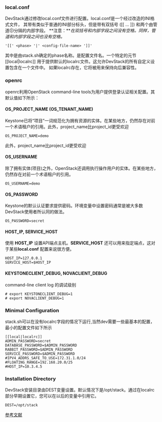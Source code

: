 
### local.conf
DevStack通过修改local.conf文件进行配置。local.conf是一个经过改造的INI格式文件， 其带有类似于普通的INI部分标头，但是带有双括号 ([[ ... ]]) 和两个由管道(|)分隔的内部字段。
**注意：***在双括号和内部字段之间没有空格。同样，管道和内部字段之间也没有空格。*
```
'[[' <phase> '|' <config-file-name> ']]'
```
其中<phase>是由stack.sh确定的phase名称。<config-file-name>是配置文件名。一个特定的元节[[local|localrc]] 用于提供默认的localrc文件。这允许DevStack的所有自定义设置包含在一个文件中。
如果localrc存在，它将被用来保持向后兼容性。

### openrc
openrc利用OpenStack command-line tools为用户提供登录认证相关配置。其默认值如下所示：
#### OS_PROJECT_NAME (OS_TENANT_NAME)
Keystone已将“项目”一词规范化为拥有资源的实体。在某些地方，仍然存在对前一个术语租户的引用。此外，project_name比project_id更受欢迎
```
OS_PROJECT_NAME=demo
```
此外，project_name比project_id更受欢迎
#### OS_USERNAME
除了拥有实体(项目)之外，OpenStack还调用执行操作用户的实体。在某些地方，仍然存在对前一个术语租户的引用。
```
OS_USERNAME=demo
```
#### OS_PASSWORD
Keystone的默认认证要求提供密码。环境变量中设置密码通常是被大多数DevStack使用者所认同的做法。
```
OS_PASSWORD=secret
```
#### HOST_IP, SERVICE_HOST
使用 **HOST_IP** 设置API端点主机。**SERVICE_HOST** 还可以用来指定端点，这对于某些**local.conf** 配置来说很方便。
```
HOST_IP=127.0.0.1
SERVICE_HOST=$HOST_IP
```
#### KEYSTONECLIENT_DEBUG, NOVACLIENT_DEBUG
command-line client log 的调试级别
```
# export KEYSTONECLIENT_DEBUG=1
# export NOVACLIENT_DEBUG=1

```
### Minimal Configuration
stack.sh可以在没有localrc字段的情况下运行,当然dev需要一些最基本的配置，最小的配置文件如下所示
```
[[local|localrc]]
ADMIN_PASSWORD=secret
DATABASE_PASSWORD=$ADMIN_PASSWORD
RABBIT_PASSWORD=$ADMIN_PASSWORD
SERVICE_PASSWORD=$ADMIN_PASSWORD
#IPV4_ADDRS_SAFE_TO_USE=172.31.1.0/24
#FLOATING_RANGE=192.168.20.0/25
#HOST_IP=10.3.4.5
```
### Installation Directory
DevStack安装目录由DEST变量设置。默认情况下是/opt/stack。通过在localrc部分早期设置它，您可以在以后的变量中引用它。
```
DEST=/opt/stack
```





[参考文献](https://docs.openstack.org/devstack/latest/configuration.html#local-conf)
